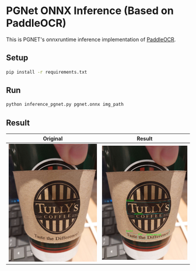 # PGNet ONNX Inference (Based on PaddleOCR)

This is PGNET's onnxruntime inference implementation of [PaddleOCR](https://github.com/PaddlePaddle/PaddleOCR).

## Setup

```bash
pip install -r requirements.txt
```

## Run

```bash
python inference_pgnet.py pgnet.onnx img_path
```

## Result

| Original  | Result |
| ------------- | ------------- |
| ![image0](https://github.com/kuroko1t/onnx-ocr/blob/media/media/tullys.jpg?raw=true)  | ![image1](https://github.com/kuroko1t/onnx-ocr/blob/media/media/tullys_pgnet.jpg?raw=true) |


